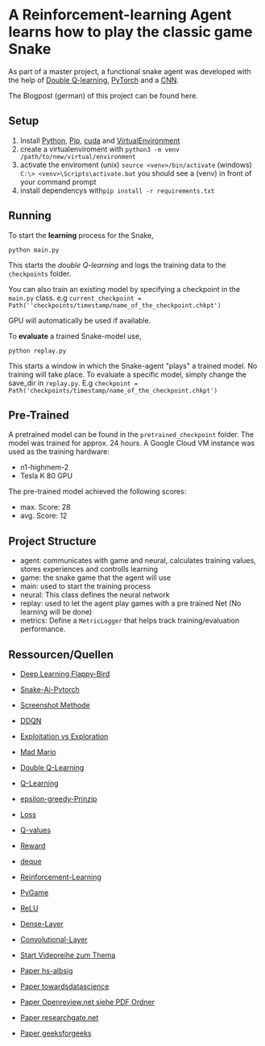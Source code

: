 
# A Reinforcement-learning Agent learns how to play the classic game Snake

As part of a master project, a functional snake agent was developed with the help of [Double Q-learning](https://towardsdatascience.com/double-deep-q-networks-905dd8325412), [PyTorch](https://pytorch.org) and a [CNN](https://de.wikipedia.org/wiki/Convolutional_Neural_Network). 

The Blogpost (german) of this project can be found here.

## Setup

 1. Install [Python](https://www.python.org), [Pip](https://pypi.org/project/pip/), [cuda](https://developer.nvidia.com/cuda-downloads) and [VirtualEnvironment](https://docs.python.org/3/tutorial/venv.html)
 2. create a virtualenviroment with `python3 -m venv /path/to/new/virtual/environment`
 3. activate the enviroment (unix) `source <venv>/bin/activate` (windows) `C:\> <venv>\Scripts\activate.bat` you should see a (venv) in front of your command prompt
 4. install dependencys with`pip install -r requirements.txt`

## Running
To start the  **learning**  process for the Snake,

    python main.py

This starts the  _double Q-learning_  and logs the training data to the  `checkpoints` folder.

You can also train an existing model by specifying a checkpoint in the `main.py` class.  e.g `current_checkpoint = Path(''checkpoints/timestamp/name_of_the_checkpoint.chkpt')`

GPU will automatically be used if available.

To  **evaluate**  a trained Snake-model use,

    python replay.py

This starts a window in which the Snake-agent "plays" a trained model. No training will take place. To evaluate a specific model, simply change the save_dir in `replay.py`. 
E.g `checkpoint = Path('checkpoints/timestamp/name_of_the_checkpoint.chkpt')`

## Pre-Trained
A pretrained model can be found in the `pretrained_checkpoint` folder.  The model was trained for approx. 24 hours. A Google Cloud VM instance was used as the training hardware:
 - n1-highmem-2
 - Tesla K 80 GPU

The pre-trained model achieved the following scores:
 - max. Score: 28
 - avg. Score: 12

## Project Structure
- agent: communicates with game and neural, calculates training values, stores experiences and controlls learning
- game: the snake game that the agent will use
- main: used to start the training process
- neural: This class defines the neural network
- replay: used to let the agent play games with a pre trained Net (No learning will be done)
- metrics: Define a `MetricLogger` that helps track training/evaluation performance.

## Ressourcen/Quellen
-   [Deep Learning Flappy-Bird](https://github.com/yenchenlin/DeepLearningFlappyBird)
-   [Snake-Ai-Pytorch](https://github.com/python-engineer/snake-ai-pytorch)
-   [Screenshot Methode](https://github.com/benjamin-dupuis/DQN-snake)
 -   [DDQN](https://towardsdatascience.com/double-deep-q-networks-905dd8325412)
  -   [Exploitation vs Exploration](https://www.baeldung.com/cs/epsilon-greedy-q-learning)
  -    [Mad Mario]( https://pytorch.org/tutorials/intermediate/mario_rl_tutorial.html)
  - [Double Q-Learning](https://towardsdatascience.com/double-deep-q-networks-905dd8325412)
  - [Q-Learning](https://towardsdatascience.com/simple-reinforcement-learning-q-learning-fcddc4b6fe56)
  - [epsilon-greedy-Prinzip](https://towardsdatascience.com/exploration-in-reinforcement-learning-e59ec7eeaa75)
  - [Loss](https://towardsdatascience.com/common-loss-functions-in-machine-learning-46af0ffc4d23)
  - [Q-values](https://towardsdatascience.com/deep-q-learning-tutorial-mindqn-2a4c855abffc)
  -   [Reward](https://towardsdatascience.com/how-to-design-reinforcement-learning-reward-function-for-a-lunar-lander-562a24c393f6)
  - [deque](https://docs.python.org/3/library/collections.html#collections.deque)
  - [Reinforcement-Learning](https://deepsense.ai/what-is-reinforcement-learning-the-complete-guide/)
  - [PyGame](https://www.pygame.org/)
  - [ReLU](https://machinelearningmastery.com/rectified-linear-activation-function-for-deep-learning-neural-networks/)
  - [Dense-Layer](https://analyticsindiamag.com/a-complete-understanding-of-dense-layers-in-neural-networks/)
  - [Convolutional-Layer](https://www.sciencedirect.com/topics/engineering/convolutional-layer)
  
- [Start Videoreihe zum Thema](https://www.youtube.com/watch?v=PJl4iabBEz0)

- [Paper hs-albsig](https://www3.hs-albsig.de/wordpress/point2pointmotion/2020/10/09/deep-reinforcement-learning-with-the-snake-game/)

- [Paper towardsdatascience](https://towardsdatascience.com/snake-played-by-a-deep-reinforcement-learning-agent-53f2c4331d36)

- [Paper Openreview.net siehe PDF Ordner](https://www.google.com/url?sa=t&rct=j&q=&esrc=s&source=web&cd=&cad=rja&uact=8&ved=2ahUKEwics97z1q73AhUKQvEDHRGvDGgQFnoECA8QAQ&url=https%3A%2F%2Fopenreview.net%2Fpdf%3Fid%3Diu2XOJ45cxo&usg=AOvVaw0zAkY431TzL4zegennRyqX)

- [Paper researchgate.net](https://www.researchgate.net/publication/351884746_A_Deep_Q-Learning_based_approach_applied_to_the_Snake_game)

- [Paper geeksforgeeks](https://www.geeksforgeeks.org/ai-driven-snake-game-using-deep-q-learning/)
